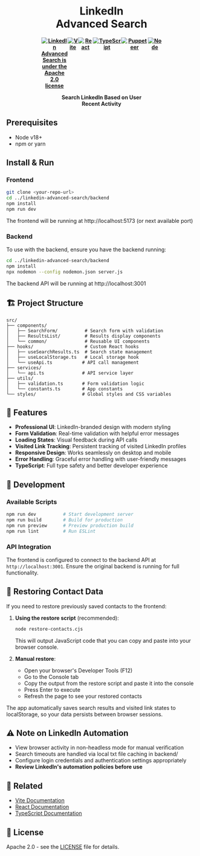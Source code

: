 <div align="center" style="display: block;margin-left: auto;margin-right: auto;width: 50%;">
<h1>LinkedIn Advanced Search</h1>
<div style="display: flex; justify-content: center; align-items: center;">
  <h4 style="margin: 0; display: flex;">
    <a href="https://www.apache.org/licenses/LICENSE-2.0.html">
      <img src="https://img.shields.io/badge/license-Apache2.0-blue" alt="LinkedIn Advanced Search is under the Apache 2.0 license" />
    </a>
    <a href="https://vitejs.dev/">
      <img src="https://img.shields.io/badge/Vite-646CFF?logo=vite&logoColor=white" alt="Vite" />
    </a>
    <a href="https://react.dev/">
      <img src="https://img.shields.io/badge/React-61DAFB?logo=react&logoColor=black" alt="React" />
    </a>
    <a href="https://www.typescriptlang.org/">
      <img src="https://img.shields.io/badge/TypeScript-3178C6?logo=typescript&logoColor=white" alt="TypeScript" />
    </a>
    <a href="https://pptr.dev/">
      <img src="https://img.shields.io/badge/Puppeteer-violet" alt="Puppeteer" />
    </a>
    <a href="https://nodejs.org/en">
      <img src="https://img.shields.io/badge/Node-green" alt="Node" />
    </a>
  </h4>
</div>

  <p><b>Search LinkedIn Based on User Recent Activity</b></p>
  </p>
</div>

## Prerequisites

- Node v18+
- npm or yarn

## Install & Run

### Frontend
```bash
git clone <your-repo-url>
cd ../linkedin-advanced-search/backend
npm install
npm run dev
```

The frontend will be running at http://localhost:5173 (or next available port)

### Backend 
To use with the backend, ensure you have the backend running:
```bash
cd ../linkedin-advanced-search/backend
npm install
npx nodemon --config nodemon.json server.js
```

The backend API will be running at http://localhost:3001

## 🏗️ Project Structure

```
src/
├── components/
│   ├── SearchForm/          # Search form with validation
│   ├── ResultsList/         # Results display components
│   └── common/              # Reusable UI components
├── hooks/                   # Custom React hooks
│   ├── useSearchResults.ts  # Search state management
│   ├── useLocalStorage.ts   # Local storage hook
│   └── useApi.ts           # API call management
├── services/
│   └── api.ts              # API service layer
├── utils/
│   ├── validation.ts       # Form validation logic
│   └── constants.ts        # App constants
└── styles/                 # Global styles and CSS variables
```

## 🎨 Features

- **Professional UI**: LinkedIn-branded design with modern styling
- **Form Validation**: Real-time validation with helpful error messages
- **Loading States**: Visual feedback during API calls
- **Visited Link Tracking**: Persistent tracking of visited LinkedIn profiles
- **Responsive Design**: Works seamlessly on desktop and mobile
- **Error Handling**: Graceful error handling with user-friendly messages
- **TypeScript**: Full type safety and better developer experience

## 🔧 Development

### Available Scripts

```bash
npm run dev          # Start development server
npm run build        # Build for production
npm run preview      # Preview production build
npm run lint         # Run ESLint
```

### API Integration

The frontend is configured to connect to the backend API at `http://localhost:3001`. Ensure the original backend is running for full functionality.

## 💾 Restoring Contact Data

If you need to restore previously saved contacts to the frontend:

1. **Using the restore script** (recommended):
   ```bash
   node restore-contacts.cjs
   ```
   This will output JavaScript code that you can copy and paste into your browser console.

2. **Manual restore**:
   - Open your browser's Developer Tools (F12)
   - Go to the Console tab
   - Copy the output from the restore script and paste it into the console
   - Press Enter to execute
   - Refresh the page to see your restored contacts

The app automatically saves search results and visited link states to localStorage, so your data persists between browser sessions.

## ⚠️ Note on LinkedIn Automation

- View browser activity in non-headless mode for manual verification
- Search timeouts are handled via local txt file caching in backend/
- Configure login credentials and authentication settings appropriately
- **Review LinkedIn's automation policies before use**

## 🔗 Related

- [Vite Documentation](https://vitejs.dev/)
- [React Documentation](https://react.dev/)
- [TypeScript Documentation](https://www.typescriptlang.org/)

## 📝 License

Apache 2.0 - see the [LICENSE](https://www.apache.org/licenses/LICENSE-2.0.html) file for details.